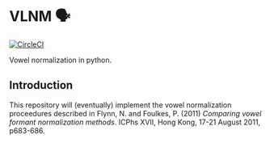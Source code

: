 # VLNM 🗣

[![CircleCI](https://circleci.com/gh/mwibrow/vlnm/tree/master.svg?style=shield)](https://circleci.com/gh/mwibrow/vlnm/tree/master)

Vowel normalization in python.

## Introduction

This repository will (eventually) implement the vowel normalization
proceedures described in Flynn, N. and Foulkes, P. (2011)
*Comparing vowel formant normalization methods*.
ICPhs  XVII, Hong Kong, 17-21 August 2011, p683-686.
